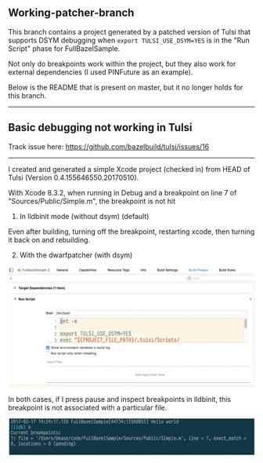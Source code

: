 ## Working-patcher-branch

This branch contains a project generated by a patched version of Tulsi that supports DSYM debugging when `export TULSI_USE_DSYM=YES` is in the "Run Script" phase for FullBazelSample.

Not only do breakpoints work within the project, but they also work for external dependencies (I used PINFuture as an example).

Below is the README that is present on master, but it no longer holds for this branch.

---

## Basic debugging not working in Tulsi

Track issue here: https://github.com/bazelbuild/tulsi/issues/16

----

I created and generated a simple Xcode project (checked in) from HEAD of Tulsi (Version 0.4.155646550.20170510).

With Xcode 8.3.2, when running in Debug and a breakpoint on line 7 of "Sources/Public/Simple.m", the breakpoint is not hit

1. In lldbinit mode (without dsym) (default)

Even after building, turning off the breakpoint, restarting xcode, then turning it back on and rebuilding.

2. With the dwarfpatcher (with dsym)

![export TULSI_USE_DSYM=YES](img/runscript.png)

In both cases, if I press pause and inspect breakpoints in lldbinit, this breakpoint is not associated with a particular file.

![breakpoint pending](img/pendingbp.png)

